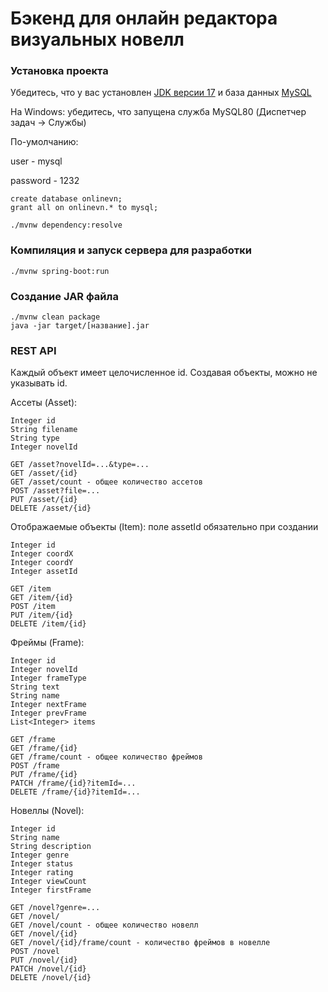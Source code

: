 # Бэкенд для онлайн редактора визуальных новелл

### Установка проекта

Убедитесь, что у вас установлен [JDK версии 17](https://www.oracle.com/java/technologies/downloads/) и база данных [MySQL](https://dev.mysql.com/downloads/installer/)

На Windows: убедитесь, что запущена служба MySQL80 (Диспетчер задач -> Службы)

По-умолчанию:

user - mysql

password - 1232
```
create database onlinevn;
grant all on onlinevn.* to mysql;
```

```
./mvnw dependency:resolve
```

### Компиляция и запуск сервера для разработки

```
./mvnw spring-boot:run
```

### Создание JAR файла

```
./mvnw clean package
java -jar target/[название].jar
```

### REST API
Каждый объект имеет целочисленное id. Создавая объекты, можно не указывать id.

Ассеты (Asset):
```
Integer id
String filename
String type
Integer novelId
```
```
GET /asset?novelId=...&type=...
GET /asset/{id}
GET /asset/count - общее количество ассетов
POST /asset?file=...
PUT /asset/{id}
DELETE /asset/{id}
```

Отображаемые объекты (Item): поле assetId обязательно при создании
```
Integer id
Integer coordX
Integer coordY
Integer assetId
```
```
GET /item
GET /item/{id}
POST /item
PUT /item/{id}
DELETE /item/{id}
```
Фреймы (Frame):
```
Integer id
Integer novelId
Integer frameType
String text
String name
Integer nextFrame
Integer prevFrame
List<Integer> items
```
```
GET /frame
GET /frame/{id}
GET /frame/count - общее количество фреймов
POST /frame
PUT /frame/{id}
PATCH /frame/{id}?itemId=...
DELETE /frame/{id}?itemId=...
```
Новеллы (Novel):
```
Integer id
String name
String description
Integer genre
Integer status
Integer rating
Integer viewCount
Integer firstFrame
```
```
GET /novel?genre=...
GET /novel/
GET /novel/count - общее количество новелл
GET /novel/{id}
GET /novel/{id}/frame/count - количество фреймов в новелле
POST /novel
PUT /novel/{id}
PATCH /novel/{id}
DELETE /novel/{id}
```





